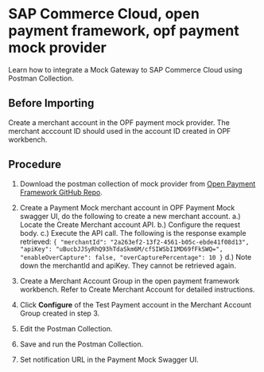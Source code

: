 # SAP Commerce Cloud, open payment framework, opf payment mock provider
Learn how to integrate a Mock Gateway to SAP Commerce Cloud using Postman Collection.

## Before Importing
Create a merchant account in the OPF payment mock provider. The merchant acccount ID should used in the account ID created in OPF workbench.

## Procedure
1.	Download the postman collection of mock provider from [Open Payment Framework GitHub Repo](https://github.com/opf-postman/commerce-cloud-open-payment-integration/tree/main/postman/paymentmock/Full%20Page).
   
2.	Create a Payment Mock merchant account in OPF Payment Mock swagger UI, do the following to create a new merchant account.
   a.) Locate the Create Merchant account API.
   b.) Configure the request body.
   c.) Execute the API call.
  	The following is the response example retrieved:
  	``{
  "merchantId": "2a263ef2-13f2-4561-b05c-ebde41f08d13",
  "apiKey": "uBucbJJSyRhQ93hTdaSkm6M/cfSIWSbI1MD69fFkSWQ=",
  "enableOverCapture": false,
  "overCapturePercentage": 10
   }``
  d.) Note down the merchantId and apiKey. They cannot be retrieved again.

3. Create a Merchant Account Group in the open payment framework workbench. Refer to Create Merchant Account for detailed instructions.
4. Click **Configure** of the Test Payment account in the Merchant Account Group created in step 3.
5. Edit the Postman Collection.
6. Save and run the Postman Collection.
7. Set notification URL in the Payment Mock Swagger UI.






      





